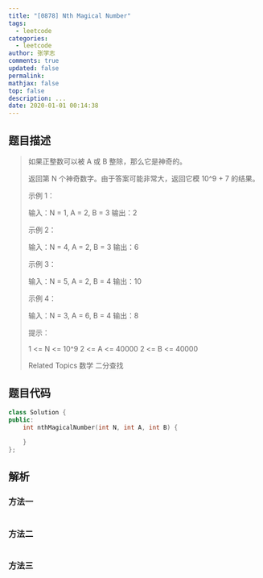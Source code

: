 ```yaml
---
title: "[0878] Nth Magical Number"
tags:
  - leetcode
categories:
  - leetcode
author: 张学志
comments: true
updated: false
permalink:
mathjax: false
top: false
description: ...
date: 2020-01-01 00:14:38
---
```


## 题目描述

> 如果正整数可以被 A 或 B 整除，那么它是神奇的。 
> 
> 返回第 N 个神奇数字。由于答案可能非常大，返回它模 10^9 + 7 的结果。 
> 
> 
> 
> 
> 
> 
> 示例 1： 
> 
> 输入：N = 1, A = 2, B = 3
> 输出：2
> 
> 
> 示例 2： 
> 
> 输入：N = 4, A = 2, B = 3
> 输出：6
> 
> 
> 示例 3： 
> 
> 输入：N = 5, A = 2, B = 4
> 输出：10
> 
> 
> 示例 4： 
> 
> 输入：N = 3, A = 6, B = 4
> 输出：8
> 
> 
> 
> 
> 提示： 
> 
> 
> 1 <= N <= 10^9 
> 2 <= A <= 40000 
> 2 <= B <= 40000 
> 
> Related Topics 数学 二分查找

## 题目代码

```cpp
class Solution {
public:
    int nthMagicalNumber(int N, int A, int B) {
        
    }
};
```

## 解析

### 方法一

```cpp

```

### 方法二

```cpp

```

### 方法三

```cpp

```

